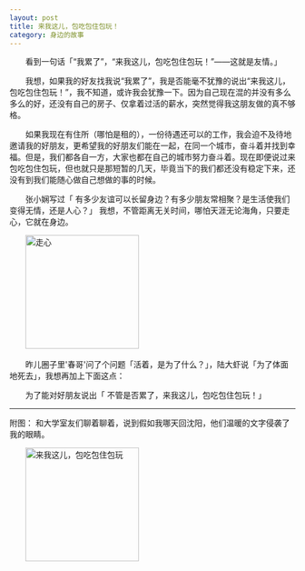 ```yaml
---
layout: post  
title: 来我这儿，包吃包住包玩！  
category: 身边的故事  
---
```

&emsp;&emsp;看到一句话「“我累了”，“来我这儿，包吃包住包玩！”——这就是友情。」  

&emsp;&emsp;我想，如果我的好友找我说“我累了”，我是否能毫不犹豫的说出“来我这儿，包吃包住包玩！”，我不知道，或许我会犹豫一下。因为自己现在混的并没有多么多么的好，还没有自己的房子、仅拿着过活的薪水，突然觉得我这朋友做的真不够格。  

&emsp;&emsp;如果我现在有住所（哪怕是租的），一份待遇还可以的工作，我会迫不及待地邀请我的好朋友，更希望我的好朋友们能在一起，在同一个城市，奋斗着并找到幸福。但是，我们都各自一方，大家也都在自己的城市努力奋斗着。现在即便说过来包吃包住包玩，但也就只是那短暂的几天，毕竟当下的我们都还没有稳定下来，还没有到我们能随心做自己想做的事的时候。  

&emsp;&emsp;张小娴写过「 有多少友谊可以长留身边？有多少朋友常相聚？是生活使我们变得无情，还是人心？」 我想，不管距离无关时间，哪怕天涯无论海角，只要走心，它就在身边。  

&emsp;&emsp;<img src="http://vivlong.qiniudn.com/github/2014-04-28-%E8%B5%B0%E5%BF%83.jpg"  alt="走心" width="200px;" />  

&emsp;&emsp;昨儿圈子里'春哥'问了个问题「活着，是为了什么？」，陆大虾说「为了体面地死去」，我想再加上下面这点： 
 
&emsp;&emsp;为了能对好朋友说出「  不管是否累了，来我这儿，包吃包住包玩！」  
- - -
附图： 和大学室友们聊着聊着，说到假如我哪天回沈阳，他们温暖的文字侵袭了我的眼睛。  

&emsp;&emsp;<img src="http://vivlong.qiniudn.com/github/2014-04-28-%E6%9D%A5%E6%88%91%E8%BF%99%E5%84%BF-%E5%8C%85%E5%90%83%E5%8C%85%E4%BD%8F%E5%8C%85%E7%8E%A9.jpg"  alt="来我这儿，包吃包住包玩" width="200px;" />  

